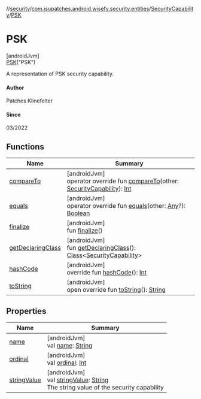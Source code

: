 //[security](../../../../index.md)/[com.isupatches.android.wisefy.security.entities](../../index.md)/[SecurityCapability](../index.md)/[PSK](index.md)

# PSK

[androidJvm]\
[PSK](index.md)(&quot;PSK&quot;)

A representation of PSK security capability.

#### Author

Patches Klinefelter

#### Since

03/2022

## Functions

| Name | Summary |
|---|---|
| [compareTo](../-e-a-p/index.md#-1890809084%2FFunctions%2F1459372730) | [androidJvm]<br>operator override fun [compareTo](../-e-a-p/index.md#-1890809084%2FFunctions%2F1459372730)(other: [SecurityCapability](../index.md)): [Int](https://kotlinlang.org/api/latest/jvm/stdlib/kotlin/-int/index.html) |
| [equals](../-e-a-p/index.md#-1009559292%2FFunctions%2F1459372730) | [androidJvm]<br>operator override fun [equals](../-e-a-p/index.md#-1009559292%2FFunctions%2F1459372730)(other: [Any](https://kotlinlang.org/api/latest/jvm/stdlib/kotlin/-any/index.html)?): [Boolean](https://kotlinlang.org/api/latest/jvm/stdlib/kotlin/-boolean/index.html) |
| [finalize](../-e-a-p/index.md#-653876033%2FFunctions%2F1459372730) | [androidJvm]<br>fun [finalize](../-e-a-p/index.md#-653876033%2FFunctions%2F1459372730)() |
| [getDeclaringClass](../-e-a-p/index.md#-131535050%2FFunctions%2F1459372730) | [androidJvm]<br>fun [getDeclaringClass](../-e-a-p/index.md#-131535050%2FFunctions%2F1459372730)(): [Class](https://developer.android.com/reference/kotlin/java/lang/Class.html)&lt;[SecurityCapability](../index.md)&gt; |
| [hashCode](../-e-a-p/index.md#446421858%2FFunctions%2F1459372730) | [androidJvm]<br>override fun [hashCode](../-e-a-p/index.md#446421858%2FFunctions%2F1459372730)(): [Int](https://kotlinlang.org/api/latest/jvm/stdlib/kotlin/-int/index.html) |
| [toString](../-e-a-p/index.md#268255793%2FFunctions%2F1459372730) | [androidJvm]<br>open override fun [toString](../-e-a-p/index.md#268255793%2FFunctions%2F1459372730)(): [String](https://kotlinlang.org/api/latest/jvm/stdlib/kotlin/-string/index.html) |

## Properties

| Name | Summary |
|---|---|
| [name](../-e-a-p/index.md#-372974862%2FProperties%2F1459372730) | [androidJvm]<br>val [name](../-e-a-p/index.md#-372974862%2FProperties%2F1459372730): [String](https://kotlinlang.org/api/latest/jvm/stdlib/kotlin/-string/index.html) |
| [ordinal](../-e-a-p/index.md#-739389684%2FProperties%2F1459372730) | [androidJvm]<br>val [ordinal](../-e-a-p/index.md#-739389684%2FProperties%2F1459372730): [Int](https://kotlinlang.org/api/latest/jvm/stdlib/kotlin/-int/index.html) |
| [stringValue](../string-value.md) | [androidJvm]<br>val [stringValue](../string-value.md): [String](https://kotlinlang.org/api/latest/jvm/stdlib/kotlin/-string/index.html)<br>The string value of the security capability |
